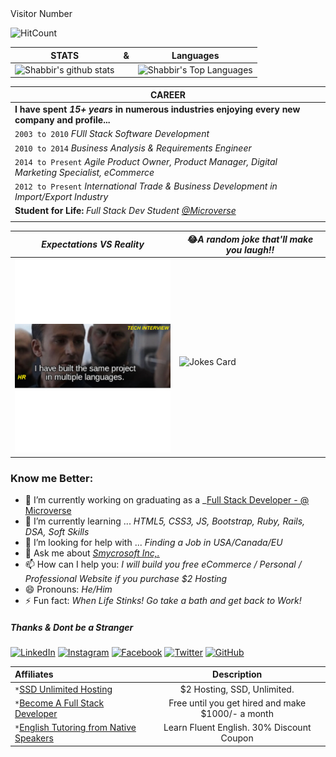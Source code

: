 <!--
**smy5152/smy5152** is a ✨ _special_ ✨ repository because its `README.md` (this file) appears on your GitHub profile.
--> Visitor Number
![HitCount](http://hits.dwyl.com/smy5152/smy5152.svg)

|STATS|&|Languages|
| ----- |---|---|
| ![Shabbir's github stats](https://github-readme-stats.vercel.app/api?username=smy5152&theme=solarized-light&show_icons=true&text_color=black)|<span style="background:black;"></span>|![Shabbir's Top Languages](https://github-readme-stats.vercel.app/api/top-langs/?username=smy5152&theme=dark)|

| CAREER |
|---|
|**I have spent *15+ years* in numerous industries enjoying every new company and profile...**|
|`2003 to 2010` *FUll Stack Software Development* |
|`2010 to 2014` *Business Analysis & Requirements Engineer* |
|`2014 to Present` *Agile Product Owner, Product Manager, Digital Marketing Specialist, eCommerce*|
|`2012 to Present` *International Trade & Business Development in Import/Export Industry*|
|**Student for Life:** *Full Stack Dev Student [@Microverse](http://bit.ly/fullstackdev-free)*|
||

|*Expectations VS Reality*|😂*A random joke that'll make you laugh!!*|
|---------|---|
|<img src="Webp.net-gifmaker.gif" alt="Welcome!" width="300"/>| <br/>![Jokes Card](https://readme-jokes.vercel.app/api)|

### Know me Better:
- 🔭 I’m currently working on graduating as a _[Full Stack Developer - @ Microverse](http://bit.ly/fullstackdev-free)
- 🌱 I’m currently learning ... _HTML5, CSS3, JS, Bootstrap, Ruby, Rails, DSA, Soft Skills_
- 🤔 I’m looking for help with ... _Finding a Job in USA/Canada/EU_
- 💬 Ask me about _[Smycrosoft Inc,.](https://Smycrosoft.com)_
- 📫 How can I help you: _I will build you free eCommerce / Personal / Professional Website if you purchase $2 Hosting_
- 😄 Pronouns: _He/Him_
- ⚡ Fun fact: _When Life Stinks! Go take a bath and get back to Work!_

##### Thanks & Dont be a Stranger
<a href="https://www.linkedin.com/in/shabbirmyamani" target="_blank"><img src="https://img.shields.io/badge/LinkedIn-%230077B5.svg?&style=flat-square&logo=linkedin&logoColor=white" alt="LinkedIn"></a> <a href="https://www.instagram.com/smy_misr" target="_blank"><img src="https://img.shields.io/badge/Instagram-%23E4405F.svg?&style=flat-square&logo=instagram&logoColor=white" alt="Instagram"></a> <a href="https://www.facebook.com/smymisr" target="_blank"><img src="https://img.shields.io/badge/Facebook-%231877F2.svg?&style=flat-square&logo=facebook&logoColor=white" alt="Facebook"></a> <a href="https://www.twitter.com/smymisr" target="_blank"><img alt="Twitter" src="https://img.shields.io/twitter/follow/smymisr?style=social"></a> <a href="https://github.com/smy5152" target="_blank"><img alt="GitHub" src="https://img.shields.io/github/followers/smy5152?style=social"></a>


| Affiliates| Description |
| :------ | :---: |
|`*`<a href="https://bit.ly/smyhost" target=_blank alt="SSD Unlimited Hosting">SSD Unlimited Hosting</a>|$2 Hosting, SSD, Unlimited.|
|`*`<a href="https://bit.ly/fullstackdev-free" target=_blank alt="Full Stack Developer">Become A Full Stack Developer</a>|Free until you get hired and make $1000/- a month|
|`*`<a href="https://bit.ly/english-tutors-experts" target=_blank alt="English Fluency">English Tutoring from Native Speakers</a>|Learn Fluent English. 30% Discount Coupon|
